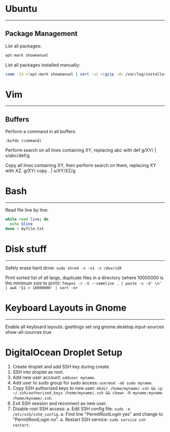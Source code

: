 # Ubuntu
--------------------------------------------------

## Package Management

List all packages: 
```bash
apt-mark showmanual
```

List all packages installed manually:
```bash
comm -23 <(apt-mark showmanual | sort -u) <(gzip -dc /var/log/installer/initial-status.gz | sed -n 's/^Package: //p' | sort -u)
```

# Vim
--------------------------------------------------

## Buffers
Perform a command in all buffers:
```vim
:bufdo (command)
```

Perform search on all lines containing XY, replacing abc with def
g/XY/ | s/abc/def/g

Copy all lines containing XY, then perform search on them, replacing XY with XZ.
g/XY/ copy . | s/XY/XZ/g

# Bash
--------------------------------------------------
Read file line by line:
```bash
while read line; do
  echo $line
done < myfile.txt
```

# Disk stuff
--------------------------------------------------
Safely erase hard drive:
`sudo shred -v -n1 -z /dev/sdX`

Print sorted list of all large, duplicate files in a directory (where 10000000 is the minimum size to print):
`fdupes -r -S --sameline . | paste -s -d' \n' | awk '$1 > 10000000' | sort -nr`

# Keyboard Layouts in Gnome
--------------------------------------------------

Enable all keyboard layouts: gsettings set org.gnome.desktop.input-sources show-all-sources true

# DigitalOcean Droplet Setup

1. Create droplet and add SSH key during create.
1. SSH into droplet as root.
1. Add new user account: `adduser myname`.
1. Add user to sudo group for sudo access: `usermod -aG sudo myname`.
1. Copy SSH authorized keys to new user: `mkdir /home/myname/.ssh && cp ~/.ssh/authorized_keys /home/myname/.ssh && chown -R myname:myname /home/myname/.ssh`.
1. Exit SSH session and reconnect as new user.
1. Disable root SSH access:
	a. Edit SSH config file: `sudo -e /etc/ssh/sshd_config`.
	a. Find line "PermitRootLogin yes" and change to "PermitRootLogin no".
	a. Restart SSH service: `sudo service ssh restart`.
